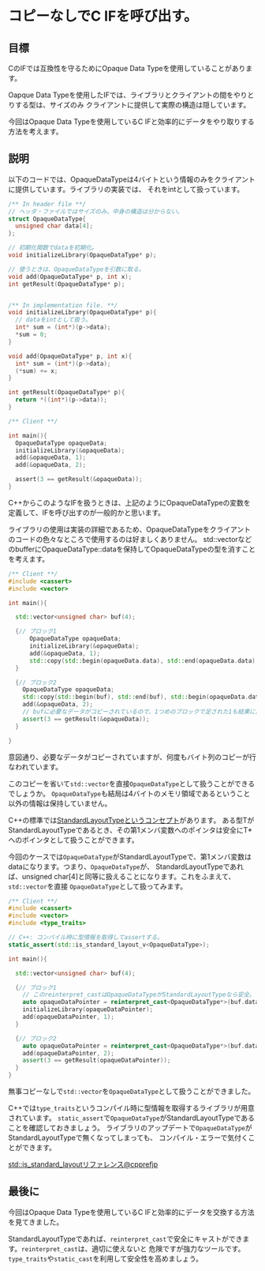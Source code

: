 # コピーなしでC IFを呼び出す。

## 目標

CのIFでは互換性を守るためにOpaque Data Typeを使用していることがあります。

Oapque Data Typeを使用したIFでは、ライブラリとクライアントの間をやりとりする型は、サイズのみ
クライアントに提供して実際の構造は隠しています。

今回はOpaque Data Typeを使用しているC IFと効率的にデータをやり取りする方法を考えます。

## 説明
以下のコードでは、OpaqueDataTypeは4バイトという情報のみをクライアントに提供しています。ライブラリの実装では、
それをintとして扱っています。

```c
/** In header file **/
// ヘッダ・ファイルではサイズのみ。中身の構造は分からない。
struct OpaqueDataType{
  unsigned char data[4];
};

// 初期化関数でdataを初期化。
void initializeLibrary(OpaqueDataType* p);

// 使うときは、OpaqueDataTypeを引数に取る。
void add(OpaqueDataType* p, int x);
int getResult(OpaqueDataType* p);


/** In implementation file. **/
void initializeLibrary(OpaqueDataType* p){
  // dataをintとして扱う。
  int* sum = (int*)(p->data);
  *sum = 0;
}

void add(OpaqueDataType* p, int x){
  int* sum = (int*)(p->data);
  (*sum) += x;
}

int getResult(OpaqueDataType* p){
  return *((int*)(p->data));
}

/** Client **/

int main(){
  OpaqueDataType opaqueData;
  initializeLibrary(&opaqueData);
  add(&opaqueData, 1);
  add(&opaqueData, 2);

  assert(3 == getResult(&opaqueData));
}
```

C++からこのようなIFを扱うときは、上記のようにOpaqueDataTypeの変数を定義して、IFを呼び出すのが一般的かと思います。

ライブラリの使用は実装の詳細であるため、OpaqueDataTypeをクライアントのコードの色々なところで使用するのは好ましくありません。
std::vectorなどのbufferにOpaqueDataType::dataを保持してOpaqueDataTypeの型を消すことを考えます。


```c++
/** Client **/
#include <cassert>
#include <vector>

int main(){

  std::vector<unsigned char> buf(4);

  {// ブロック1
      OpaqueDataType opaqueData;
      initializeLibrary(&opaqueData);
      add(&opaqueData, 1);
      std::copy(std::begin(opaqueData.data), std::end(opaqueData.data), std::begin(buf));
  }

  {// ブロック2
    OpaqueDataType opaqueData;
    std::copy(std::begin(buf), std::end(buf), std::begin(opaqueData.data));
    add(&opaqueData, 2);
    // bufに必要なデータがコピーされているので、1つめのブロックで足された1も結果に反映されている。
    assert(3 == getResult(&opaqueData));
  }

}
```

意図通り、必要なデータがコピーされていますが、何度もバイト列のコピーが行なわれています。

このコピーを省いて`std::vector`を直接`OpaqueDataType`として扱うことができるでしょうか。
`OpaqueDataType`も結局は4バイトのメモリ領域であるということ以外の情報は保持していません。

C++の標準では[StandardLayoutTypeというコンセプト](http://en.cppreference.com/w/cpp/concept/StandardLayoutType)があります。
ある型TがStandardLayoutTypeであるとき、その第1メンバ変数へのポインタは安全にT*へのポインタとして扱うことができます。

今回のケースでは`OpaqueDataType`がStandardLayoutTypeで、第1メンバ変数はdataになります。つまり、`OpaqueDataType`が、
StandardLayoutTypeであれば、unsigned char[4]と同等に扱えることになります。これをふまえて、`std::vector`を直接
`OpaqueDataType`として扱ってみます。


```c++
/** Client **/
#include <cassert>
#include <vector>
#include <type_traits>

// C++: コンパイル時に型情報を取得してassertする。
static_assert(std::is_standard_layout_v<OpaqueDataType>);

int main(){

  std::vector<unsigned char> buf(4);

  {// ブロック1
    // このreinterpret_castはOpaqueDataTypeがStandardLayoutTypeなら安全。
    auto opaqueDataPointer = reinterpret_cast<OpaqueDataType*>(buf.data());
    initializeLibrary(opaqueDataPointer);
    add(opaqueDataPointer, 1);
  }

  {// ブロック2
    auto opaqueDataPointer = reinterpret_cast<OpaqueDataType*>(buf.data());
    add(opaqueDataPointer, 2);
    assert(3 == getResult(opaqueDataPointer));
  }
}
```

無事コピーなしで`std::vector`を`OpaqueDataType`として扱うことができました。

C++では`type_traits`というコンパイル時に型情報を取得するライブラリが用意されています。
`static_assert`で`OpaqueDataType`がStandardLayoutTypeであることを確認しておきましょう。
ライブラリのアップデートで`OpaqueDataType`がStandardLayoutTypeで無くなってしまっても、
コンパイル・エラーで気付くことができます。

[std::is_standard_layoutリファレンス@cpprefjp](https://cpprefjp.github.io/reference/type_traits/is_standard_layout.html)

## 最後に

今回はOpaque Data Typeを使用しているC IFと効率的にデータを交換する方法を見てきました。

StandardLayoutTypeであれば、`reinterpret_cast`で安全にキャストができます。`reinterpret_cast`は、適切に使えないと
危険ですが強力なツールです。`type_traits`や`static_cast`を利用して安全性を高めましょう。
